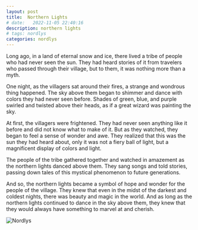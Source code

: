 ```yaml
---
layout: post
title:  Northern Lights
# date:   2022-11-05 22:40:16
description: northern lights
# tags: nordlys
categories: nordlys
---
```


Long ago, in a land of eternal snow and ice, there lived a tribe of people who had never seen the sun. They had heard stories of it from travelers who passed through their village, but to them, it was nothing more than a myth.

One night, as the villagers sat around their fires, a strange and wondrous thing happened. The sky above them began to shimmer and dance with colors they had never seen before. Shades of green, blue, and purple swirled and twisted above their heads, as if a great wizard was painting the sky.

At first, the villagers were frightened. They had never seen anything like it before and did not know what to make of it. But as they watched, they began to feel a sense of wonder and awe. They realized that this was the sun they had heard about, only it was not a fiery ball of light, but a magnificent display of colors and light.

The people of the tribe gathered together and watched in amazement as the northern lights danced above them. They sang songs and told stories, passing down tales of this mystical phenomenon to future generations.

And so, the northern lights became a symbol of hope and wonder for the people of the village. They knew that even in the midst of the darkest and coldest nights, there was beauty and magic in the world. And as long as the northern lights continued to dance in the sky above them, they knew that they would always have something to marvel at and cherish.

![Nordlys](assets/images/nordlys.jpg)